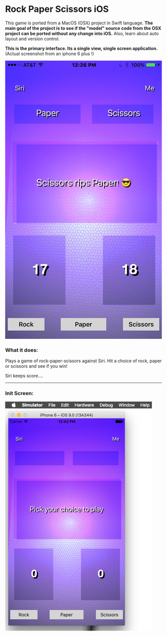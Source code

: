# Rock Paper Scissors iOS

This game is ported from a MacOS (OSX) project in Swift language. 
**The main goal of the project is to see if the "model" source code from the OSX project can be ported without any change 
into iOS.** Also, learn about auto layout and  version control. 

**This is the primary interface. Its a single view, single screen application.**  
(Actual screenshot from an iphone 6 plus !)

![alt tag](https://github.com/codeRomeo/rockPaperiOS/blob/master/RPS_iOS-iPhone6.png)

### What it does:
Plays a game of rock-paper-scissors against Siri. Hit a choice of rock, paper or scissors and see if you win!

Siri keeps score....
***
### Init Screen: 

![alt tag](https://github.com/codeRomeo/rockPaperiOS/blob/master/RPS_iOS-ss1.png)

